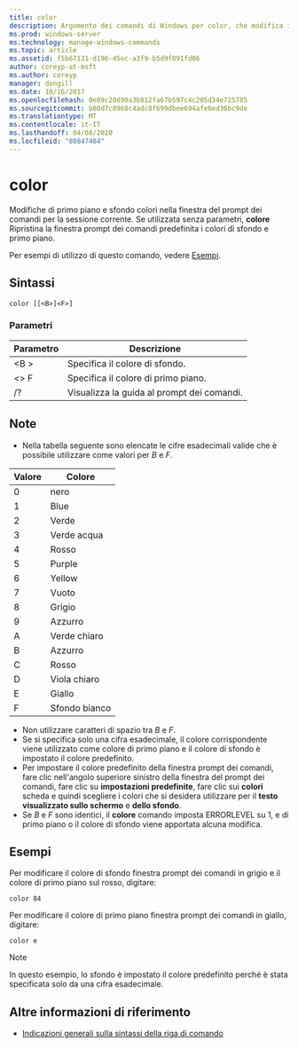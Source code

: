 ```yaml
---
title: color
description: Argomento dei comandi di Windows per color, che modifica i colori di primo piano e di sfondo nella finestra del prompt dei comandi per la sessione corrente.
ms.prod: windows-server
ms.technology: manage-windows-commands
ms.topic: article
ms.assetid: f5b67131-d196-45ec-a3f9-b5d9f091fd86
author: coreyp-at-msft
ms.author: coreyp
manager: dongill
ms.date: 10/16/2017
ms.openlocfilehash: 0e89c20d90a3b812fa67b597c4c205d34e725785
ms.sourcegitcommit: b00d7c8968c4adc8f699dbee694afe6ed36bc9de
ms.translationtype: MT
ms.contentlocale: it-IT
ms.lasthandoff: 04/08/2020
ms.locfileid: "80847484"
---
```

# <a name="color"></a>color

Modifiche di primo piano e sfondo colori nella finestra del prompt dei comandi per la sessione corrente. Se utilizzata senza parametri, **colore** Ripristina la finestra prompt dei comandi predefinita i colori di sfondo e primo piano.

Per esempi di utilizzo di questo comando, vedere [Esempi](#BKMK_examples).

## <a name="syntax"></a>Sintassi

```
color [[<B>]<F>]
```

### <a name="parameters"></a>Parametri

|Parametro|Descrizione|
|---------|-----------|
|\<B >|Specifica il colore di sfondo.|
|\<> F|Specifica il colore di primo piano.|
|/?|Visualizza la guida al prompt dei comandi.|

## <a name="remarks"></a>Note

-   Nella tabella seguente sono elencate le cifre esadecimali valide che è possibile utilizzare come valori per *B* e *F*.

|Valore|Colore|
|-----|-----|
|0|nero|
|1|Blue|
|2|Verde|
|3|Verde acqua|
|4|Rosso|
|5|Purple|
|6|Yellow|
|7|Vuoto|
|8|Grigio|
|9|Azzurro|
|A|Verde chiaro|
|B|Azzurro|
|C|Rosso|
|D|Viola chiaro|
|E|Giallo|
|F|Sfondo bianco|
    
-   Non utilizzare caratteri di spazio tra *B* e *F*.
-   Se si specifica solo una cifra esadecimale, il colore corrispondente viene utilizzato come colore di primo piano e il colore di sfondo è impostato il colore predefinito.
-   Per impostare il colore predefinito della finestra prompt dei comandi, fare clic nell'angolo superiore sinistro della finestra del prompt dei comandi, fare clic su **impostazioni predefinite**, fare clic sui **colori** scheda e quindi scegliere i colori che si desidera utilizzare per il **testo visualizzato sullo schermo** e **dello sfondo**.
-   Se *B* e *F* sono identici, il **colore** comando imposta ERRORLEVEL su 1, e di primo piano o il colore di sfondo viene apportata alcuna modifica.

## <a name="examples"></a><a name=BKMK_examples></a>Esempi

Per modificare il colore di sfondo finestra prompt dei comandi in grigio e il colore di primo piano sul rosso, digitare:
```
color 84
```
Per modificare il colore di primo piano finestra prompt dei comandi in giallo, digitare:
```
color e
```

> [!NOTE]
> In questo esempio, lo sfondo è impostato il colore predefinito perché è stata specificata solo da una cifra esadecimale.

## <a name="additional-references"></a>Altre informazioni di riferimento

- [Indicazioni generali sulla sintassi della riga di comando](command-line-syntax-key.md)
